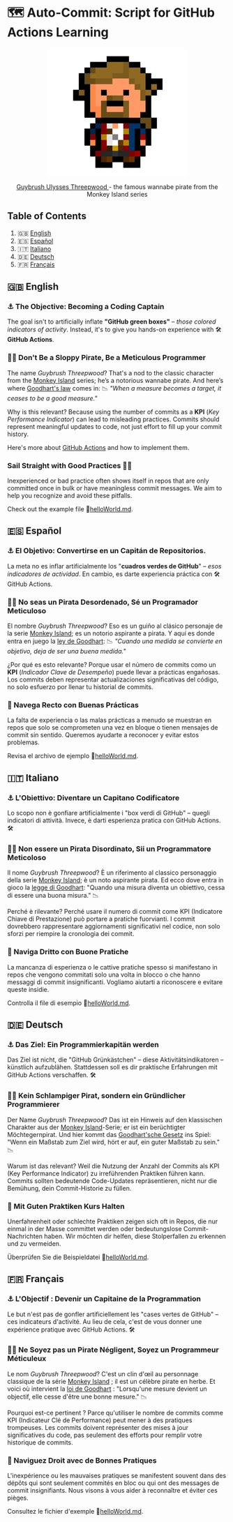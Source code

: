 # 🗺️ Auto-Commit: Script for GitHub Actions Learning

<p align="center">
  <img src="/images/guybrush.png?raw=true" alt="Guybrush Ulysses Threepwood">
  <figcaption align="center">
    <a href="https://en.wikipedia.org/wiki/Guybrush_Threepwood">
      Guybrush Ulysses Threepwood
    </a> - the famous wannabe pirate from the Monkey Island series</figcaption>
</p>

## Table of Contents

1. 🇬🇧 [English](#english) 
2. 🇪🇸 [Español](#español) 
3. 🇮🇹 [Italiano](#italiano) 
4. 🇩🇪 [Deutsch](#deutsch) 
5. 🇫🇷 [Français](#français) 

## 🇬🇧 English 

### ⚓ The Objective: **Becoming a Coding Captain**

The goal isn't to artificially inflate **"GitHub green boxes"** – *those colored indicators of activity*. Instead, it's to give you hands-on experience with 🛠️ **GitHub Actions**. 

### 🏴‍☠️ Don't Be a Sloppy Pirate, Be a Meticulous Programmer 

The name *Guybrush Threepwood*? That's a nod to the classic character from the [Monkey Island](https://en.wikipedia.org/wiki/Monkey_Island_(series)) series; he’s a notorious wannabe pirate. And here’s where [Goodhart's law](https://en.wikipedia.org/wiki/Goodhart%27s_law) comes in: 📉 *"When a measure becomes a target, it ceases to be a good measure."* 

Why is this relevant? Because using the number of commits as a **KPI** (*Key Performance Indicator*) can lead to misleading practices. Commits should represent meaningful updates to code, not just effort to fill up your commit history.

Here's more about [GitHub Actions](https://docs.github.com/en/actions) and how to implement them.

### Sail Straight with Good Practices 🏴‍☠️

Inexperienced or bad practice often shows itself in repos that are only committed once in bulk or have meaningless commit messages. We aim to help you recognize and avoid these pitfalls.

Check out the example file 📜[helloWorld.md](helloWorld.md). 

## 🇪🇸 Español 

### ⚓ El Objetivo: Convertirse en un Capitán de Repositorios.

La meta no es inflar artificialmente los "**cuadros verdes de GitHub**" – *esos indicadores de actividad*. En cambio, es darte experiencia práctica con 🛠️ GitHub Actions. 

### 🏴‍☠️ No seas un Pirata Desordenado, Sé un Programador Meticuloso 

El nombre *Guybrush Threepwood*? Eso es un guiño al clásico personaje de la serie [Monkey Island](https://es.wikipedia.org/wiki/Monkey_Island); es un notorio aspirante a pirata. Y aquí es donde entra en juego la [ley de Goodhart](https://es.wikipedia.org/wiki/Ley_de_Goodhart): 📉 *"Cuando una medida se convierte en objetivo, deja de ser una buena medida."*

¿Por qué es esto relevante? Porque usar el número de commits como un **KPI** (*Indicador Clave de Desempeño*) puede llevar a prácticas engañosas. Los commits deben representar actualizaciones significativas del código, no solo esfuerzo por llenar tu historial de commits.

### 🧭 Navega Recto con Buenas Prácticas 

La falta de experiencia o las malas prácticas a menudo se muestran en repos que solo se comprometen una vez en bloque o tienen mensajes de commit sin sentido. Queremos ayudarte a reconocer y evitar estos problemas.

Revisa el archivo de ejemplo 📜[helloWorld.md](helloWorld.md). 

## 🇮🇹 Italiano 

### ⚓ L'Obiettivo: Diventare un Capitano Codificatore 

Lo scopo non è gonfiare artificialmente i "box verdi di GitHub" – quegli indicatori di attività. Invece, è darti esperienza pratica con GitHub Actions. 🛠️

### 🏴‍☠️ Non essere un Pirata Disordinato, Sii un Programmatore Meticoloso 

Il nome *Guybrush Threepwood*? È un riferimento al classico personaggio della serie [Monkey Island](https://it.wikipedia.org/wiki/Monkey_Island); è un noto aspirante pirata. Ed ecco dove entra in gioco la [legge di Goodhart](https://it.wikipedia.org/wiki/Legge_di_Goodhart): "Quando una misura diventa un obiettivo, cessa di essere una buona misura." 📉

Perché è rilevante? Perché usare il numero di commit come KPI (Indicatore Chiave di Prestazione) può portare a pratiche fuorvianti. I commit dovrebbero rappresentare aggiornamenti significativi nel codice, non solo sforzi per riempire la cronologia dei commit.

### 🧭 Naviga Dritto con Buone Pratiche 

La mancanza di esperienza o le cattive pratiche spesso si manifestano in repos che vengono commitati solo una volta in blocco o che hanno messaggi di commit insignificanti. Vogliamo aiutarti a riconoscere e evitare queste insidie.

Controlla il file di esempio 📜[helloWorld.md](helloWorld.md). 

## 🇩🇪 Deutsch 

### ⚓ Das Ziel: Ein Programmierkapitän werden 

Das Ziel ist nicht, die "GitHub Grünkästchen" – diese Aktivitätsindikatoren – künstlich aufzublähen. Stattdessen soll es dir praktische Erfahrungen mit GitHub Actions verschaffen. 🛠️

### 🏴‍☠️ Kein Schlampiger Pirat, sondern ein Gründlicher Programmierer 

Der Name *Guybrush Threepwood*? Das ist ein Hinweis auf den klassischen Charakter aus der [Monkey Island](https://de.wikipedia.org/wiki/Monkey_Island)-Serie; er ist ein berüchtigter Möchtegernpirat. Und hier kommt das [Goodhart'sche Gesetz](https://de.wikipedia.org/wiki/Goodhart%E2%80%99sches_Gesetz) ins Spiel: "Wenn ein Maßstab zum Ziel wird, hört er auf, ein guter Maßstab zu sein." 📉

Warum ist das relevant? Weil die Nutzung der Anzahl der Commits als KPI (Key Performance Indicator) zu irreführenden Praktiken führen kann. Commits sollten bedeutende Code-Updates repräsentieren, nicht nur die Bemühung, dein Commit-Historie zu füllen.

### 🧭 Mit Guten Praktiken Kurs Halten 

Unerfahrenheit oder schlechte Praktiken zeigen sich oft in Repos, die nur einmal in der Masse committet werden oder bedeutungslose Commit-Nachrichten haben. Wir möchten dir helfen, diese Stolperfallen zu erkennen und zu vermeiden.

Überprüfen Sie die Beispieldatei 📜[helloWorld.md](helloWorld.md). 

## 🇫🇷 Français 

### ⚓ L'Objectif : Devenir un Capitaine de la Programmation 

Le but n'est pas de gonfler artificiellement les "cases vertes de GitHub" – ces indicateurs d'activité. Au lieu de cela, c'est de vous donner une expérience pratique avec GitHub Actions. 🛠️

### 🏴‍☠️ Ne Soyez pas un Pirate Négligent, Soyez un Programmeur Méticuleux 

Le nom *Guybrush Threepwood*? C'est un clin d'œil au personnage classique de la série [Monkey Island](https://fr.wikipedia.org/wiki/Monkey_Island) ; il est un célèbre pirate en herbe. Et voici où intervient la [loi de Goodhart](https://fr.wikipedia.org/wiki/Loi_de_Goodhart) : "Lorsqu'une mesure devient un objectif, elle cesse d'être une bonne mesure." 📉

Pourquoi est-ce pertinent ? Parce qu'utiliser le nombre de commits comme KPI (Indicateur Clé de Performance) peut mener à des pratiques trompeuses. Les commits doivent représenter des mises à jour significatives du code, pas seulement des efforts pour remplir votre historique de commits.

### 🧭 Naviguez Droit avec de Bonnes Pratiques 

L'inexpérience ou les mauvaises pratiques se manifestent souvent dans des dépôts qui sont seulement commités en bloc ou qui ont des messages de commit insignifiants. Nous visons à vous aider à reconnaître et éviter ces pièges.

Consultez le fichier d'exemple 📜[helloWorld.md](helloWorld.md). 
